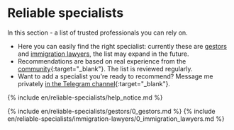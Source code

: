 # Reliable specialists

In this section - a list of trusted professionals you can rely on.

- Here you can easily find the right specialist: currently these are [gestors](#reliable-gestors) and [immigration lawyers](#reliable-immigration-lawyers), the list may expand in the future.
- Recommendations are based on real experience from the [community](https://bit.ly/it-autonomos-spain-eng){:target="_blank"}.
  The list is reviewed regularly.
- Want to add a specialist you're ready to recommend? Message me privately
  [in the Telegram channel](https://bit.ly/autonomo-and-sl-channel){:target="_blank"}.

{% include en/reliable-specialists/help_notice.md %}

{% include en/reliable-specialists/gestors/0_gestors.md %}
{% include en/reliable-specialists/immigration-lawyers/0_immigration_lawyers.md %}
